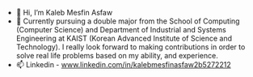 - 👋 Hi, I’m Kaleb Mesfin Asfaw
- 👀 Currently pursuing a double major from the School of Computing (Computer Science) and Department of Industrial and Systems Engineering at KAIST (Korean Advanced Institute of Science and Technology). I really look forward to making contributions in order to solve real life problems based on my ability, and experience.
- 📫 Linkedin - www.linkedin.com/in/kalebmesfinasfaw2b5272212
<!-- - 💞️ I’m looking to collaborate on ... -->

<!---
kalebmes/kalebmes is a ✨ special ✨ repository because its `README.md` (this file) appears on your GitHub profile.
You can click the Preview link to take a look at your changes.
--->
